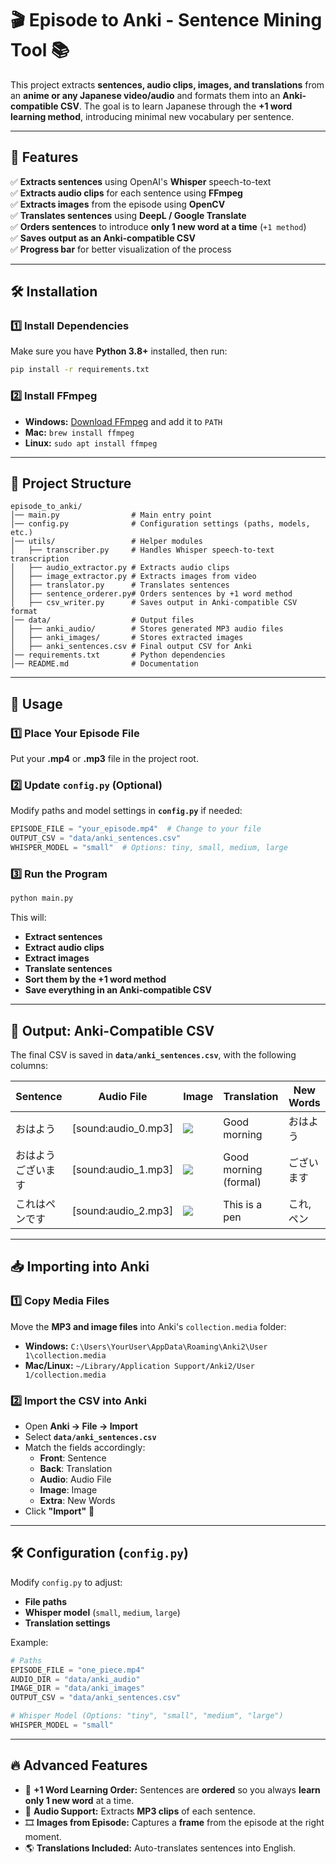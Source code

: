 # 🎬 Episode to Anki - Sentence Mining Tool 📚

This project extracts **sentences, audio clips, images, and translations** from an **anime or any Japanese video/audio** and formats them into an **Anki-compatible CSV**. The goal is to learn Japanese through the **+1 word learning method**, introducing minimal new vocabulary per sentence.

---

## 🚀 Features
✅ **Extracts sentences** using OpenAI's **Whisper** speech-to-text  
✅ **Extracts audio clips** for each sentence using **FFmpeg**  
✅ **Extracts images** from the episode using **OpenCV**  
✅ **Translates sentences** using **DeepL / Google Translate**  
✅ **Orders sentences** to introduce **only 1 new word at a time** (`+1 method`)  
✅ **Saves output as an Anki-compatible CSV**  
✅ **Progress bar** for better visualization of the process  

---

## 🛠️ Installation

### **1️⃣ Install Dependencies**
Make sure you have **Python 3.8+** installed, then run:
```bash
pip install -r requirements.txt
```

### **2️⃣ Install FFmpeg**
- **Windows:** [Download FFmpeg](https://ffmpeg.org/download.html) and add it to `PATH`
- **Mac:** `brew install ffmpeg`
- **Linux:** `sudo apt install ffmpeg`

---

## 📂 Project Structure
```
episode_to_anki/
│── main.py                # Main entry point
│── config.py              # Configuration settings (paths, models, etc.)
│── utils/                 # Helper modules
│   ├── transcriber.py     # Handles Whisper speech-to-text transcription
│   ├── audio_extractor.py # Extracts audio clips
│   ├── image_extractor.py # Extracts images from video
│   ├── translator.py      # Translates sentences
│   ├── sentence_orderer.py# Orders sentences by +1 word method
│   ├── csv_writer.py      # Saves output in Anki-compatible CSV format
│── data/                  # Output files
│   ├── anki_audio/        # Stores generated MP3 audio files
│   ├── anki_images/       # Stores extracted images
│   ├── anki_sentences.csv # Final output CSV for Anki
│── requirements.txt       # Python dependencies
│── README.md              # Documentation
```

---

## 🏃 Usage
### **1️⃣ Place Your Episode File**
Put your **.mp4** or **.mp3** file in the project root.

### **2️⃣ Update `config.py` (Optional)**
Modify paths and model settings in **`config.py`** if needed:
```python
EPISODE_FILE = "your_episode.mp4"  # Change to your file
OUTPUT_CSV = "data/anki_sentences.csv"
WHISPER_MODEL = "small"  # Options: tiny, small, medium, large
```

### **3️⃣ Run the Program**
```bash
python main.py
```
This will:
- **Extract sentences**
- **Extract audio clips**
- **Extract images**
- **Translate sentences**
- **Sort them by the +1 word method**
- **Save everything in an Anki-compatible CSV**

---

## 📄 **Output: Anki-Compatible CSV**
The final CSV is saved in **`data/anki_sentences.csv`**, with the following columns:

| Sentence | Audio File | Image | Translation | New Words |
|----------|-----------|-------|-------------|-----------|
| おはよう | [sound:audio_0.mp3] | <img src='image_0.jpg'> | Good morning | おはよう |
| おはようございます | [sound:audio_1.mp3] | <img src='image_1.jpg'> | Good morning (formal) | ございます |
| これはペンです | [sound:audio_2.mp3] | <img src='image_2.jpg'> | This is a pen | これ, ペン |

---

## 📥 **Importing into Anki**
### **1️⃣ Copy Media Files**
Move the **MP3 and image files** into Anki's `collection.media` folder:
- **Windows:** `C:\Users\YourUser\AppData\Roaming\Anki2\User 1\collection.media`
- **Mac/Linux:** `~/Library/Application Support/Anki2/User 1/collection.media`

### **2️⃣ Import the CSV into Anki**
- Open **Anki → File → Import**
- Select **`data/anki_sentences.csv`**
- Match the fields accordingly:
  - **Front**: Sentence
  - **Back**: Translation
  - **Audio**: Audio File
  - **Image**: Image
  - **Extra**: New Words
- Click **"Import"** 🎉

---

## 🛠 **Configuration (`config.py`)**
Modify `config.py` to adjust:
- **File paths**
- **Whisper model** (`small`, `medium`, `large`)
- **Translation settings**

Example:
```python
# Paths
EPISODE_FILE = "one_piece.mp4"
AUDIO_DIR = "data/anki_audio"
IMAGE_DIR = "data/anki_images"
OUTPUT_CSV = "data/anki_sentences.csv"

# Whisper Model (Options: "tiny", "small", "medium", "large")
WHISPER_MODEL = "small"
```

---

## 🔥 Advanced Features
- 📌 **+1 Word Learning Order:** Sentences are **ordered** so you always **learn only 1 new word** at a time.
- 🎵 **Audio Support:** Extracts **MP3 clips** of each sentence.
- 🎞 **Images from Episode:** Captures a **frame** from the episode at the right moment.
- 🌎 **Translations Included:** Auto-translates sentences into English.
